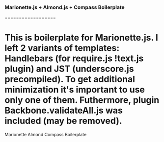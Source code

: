 ### Marionette.js + Almond.js + Compass Boilerplate
==================

This is boilerplate for Marionette.js. I left 2 variants of templates: Handlebars (for require.js !text.js plugin) and JST (underscore.js precompiled). To get additional minimization it's important to use only one of them. Futhermore, plugin Backbone.validateAll.js was included (may be removed).
==================
Marionette Almond Compass Boilerplate 
